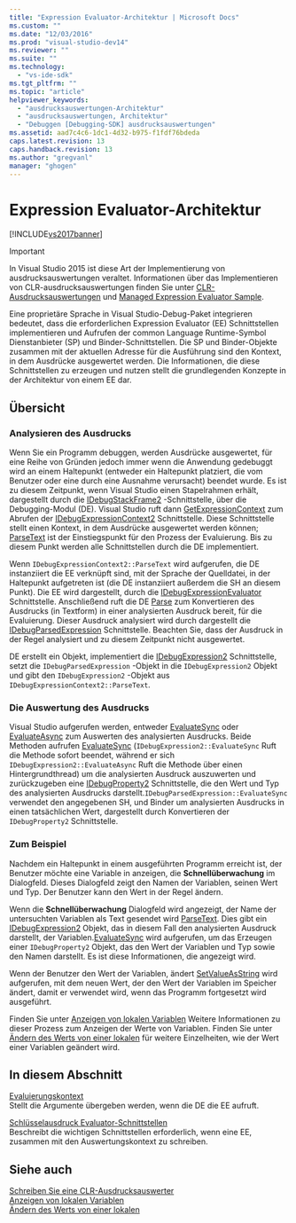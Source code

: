 ```yaml
---
title: "Expression Evaluator-Architektur | Microsoft Docs"
ms.custom: ""
ms.date: "12/03/2016"
ms.prod: "visual-studio-dev14"
ms.reviewer: ""
ms.suite: ""
ms.technology: 
  - "vs-ide-sdk"
ms.tgt_pltfrm: ""
ms.topic: "article"
helpviewer_keywords: 
  - "ausdrucksauswertungen-Architektur"
  - "ausdrucksauswertungen, Architektur"
  - "Debuggen [Debugging-SDK] ausdrucksauswertungen"
ms.assetid: aad7c4c6-1dc1-4d32-b975-f1fdf76bdeda
caps.latest.revision: 13
caps.handback.revision: 13
ms.author: "gregvanl"
manager: "ghogen"
---
```

# Expression Evaluator-Architektur
[!INCLUDE[vs2017banner](../../code-quality/includes/vs2017banner.md)]

> [!IMPORTANT]
>  In Visual Studio 2015 ist diese Art der Implementierung von ausdrucksauswertungen veraltet. Informationen über das Implementieren von CLR\-ausdrucksauswertungen finden Sie unter [CLR\-Ausdrucksauswertungen](https://github.com/Microsoft/ConcordExtensibilitySamples/wiki/CLR-Expression-Evaluators) und [Managed Expression Evaluator Sample](https://github.com/Microsoft/ConcordExtensibilitySamples/wiki/Managed-Expression-Evaluator-Sample).  
  
 Eine proprietäre Sprache in Visual Studio\-Debug\-Paket integrieren bedeutet, dass die erforderlichen Expression Evaluator \(EE\) Schnittstellen implementieren und Aufrufen der common Language Runtime\-Symbol Dienstanbieter \(SP\) und Binder\-Schnittstellen. Die SP und Binder\-Objekte zusammen mit der aktuellen Adresse für die Ausführung sind den Kontext, in dem Ausdrücke ausgewertet werden. Die Informationen, die diese Schnittstellen zu erzeugen und nutzen stellt die grundlegenden Konzepte in der Architektur von einem EE dar.  
  
## Übersicht  
  
### Analysieren des Ausdrucks  
 Wenn Sie ein Programm debuggen, werden Ausdrücke ausgewertet, für eine Reihe von Gründen jedoch immer wenn die Anwendung gedebuggt wird an einem Haltepunkt \(entweder ein Haltepunkt platziert, die vom Benutzer oder eine durch eine Ausnahme verursacht\) beendet wurde. Es ist zu diesem Zeitpunkt, wenn Visual Studio einen Stapelrahmen erhält, dargestellt durch die [IDebugStackFrame2](../../extensibility/debugger/reference/idebugstackframe2.md) \-Schnittstelle, über die Debugging\-Modul \(DE\). Visual Studio ruft dann [GetExpressionContext](../../extensibility/debugger/reference/idebugstackframe2-getexpressioncontext.md) zum Abrufen der [IDebugExpressionContext2](../../extensibility/debugger/reference/idebugexpressioncontext2.md) Schnittstelle. Diese Schnittstelle stellt einen Kontext, in dem Ausdrücke ausgewertet werden können; [ParseText](../../extensibility/debugger/reference/idebugexpressioncontext2-parsetext.md) ist der Einstiegspunkt für den Prozess der Evaluierung. Bis zu diesem Punkt werden alle Schnittstellen durch die DE implementiert.  
  
 Wenn `IDebugExpressionContext2::ParseText` wird aufgerufen, die DE instanziiert die EE verknüpft sind, mit der Sprache der Quelldatei, in der Haltepunkt aufgetreten ist \(die DE instanziiert außerdem die SH an diesem Punkt\). Die EE wird dargestellt, durch die [IDebugExpressionEvaluator](../../extensibility/debugger/reference/idebugexpressionevaluator.md) Schnittstelle. Anschließend ruft die DE [Parse](../../extensibility/debugger/reference/idebugexpressionevaluator-parse.md) zum Konvertieren des Ausdrucks \(in Textform\) in einer analysierten Ausdruck bereit, für die Evaluierung. Dieser Ausdruck analysiert wird durch dargestellt die [IDebugParsedExpression](../../extensibility/debugger/reference/idebugparsedexpression.md) Schnittstelle. Beachten Sie, dass der Ausdruck in der Regel analysiert und zu diesem Zeitpunkt nicht ausgewertet.  
  
 DE erstellt ein Objekt, implementiert die [IDebugExpression2](../../extensibility/debugger/reference/idebugexpression2.md) Schnittstelle, setzt die `IDebugParsedExpression` \-Objekt in die `IDebugExpression2` Objekt und gibt den `IDebugExpression2` \-Objekt aus `IDebugExpressionContext2::ParseText`.  
  
### Die Auswertung des Ausdrucks  
 Visual Studio aufgerufen werden, entweder [EvaluateSync](../../extensibility/debugger/reference/idebugexpression2-evaluatesync.md) oder [EvaluateAsync](../../extensibility/debugger/reference/idebugexpression2-evaluateasync.md) zum Auswerten des analysierten Ausdrucks. Beide Methoden aufrufen [EvaluateSync](../../extensibility/debugger/reference/idebugparsedexpression-evaluatesync.md) \(`IDebugExpression2::EvaluateSync` Ruft die Methode sofort beendet, während er sich `IDebugExpression2::EvaluateAsync` Ruft die Methode über einen Hintergrundthread\) um die analysierten Ausdruck auszuwerten und zurückzugeben eine [IDebugProperty2](../../extensibility/debugger/reference/idebugproperty2.md) Schnittstelle, die den Wert und Typ des analysierten Ausdrucks darstellt.`IDebugParsedExpression::EvaluateSync` verwendet den angegebenen SH, und Binder um analysierten Ausdrucks in einen tatsächlichen Wert, dargestellt durch Konvertieren der `IDebugProperty2` Schnittstelle.  
  
### Zum Beispiel  
 Nachdem ein Haltepunkt in einem ausgeführten Programm erreicht ist, der Benutzer möchte eine Variable in anzeigen, die **Schnellüberwachung** im Dialogfeld. Dieses Dialogfeld zeigt den Namen der Variablen, seinen Wert und Typ. Der Benutzer kann den Wert in der Regel ändern.  
  
 Wenn die **Schnellüberwachung** Dialogfeld wird angezeigt, der Name der untersuchten Variablen als Text gesendet wird [ParseText](../../extensibility/debugger/reference/idebugexpressioncontext2-parsetext.md). Dies gibt ein [IDebugExpression2](../../extensibility/debugger/reference/idebugexpression2.md) Objekt, das in diesem Fall den analysierten Ausdruck darstellt, der Variablen.[EvaluateSync](../../extensibility/debugger/reference/idebugexpression2-evaluatesync.md) wird aufgerufen, um das Erzeugen einer `IDebugProperty2` Objekt, das den Wert der Variablen und Typ sowie den Namen darstellt. Es ist diese Informationen, die angezeigt wird.  
  
 Wenn der Benutzer den Wert der Variablen, ändert [SetValueAsString](../../extensibility/debugger/reference/idebugproperty2-setvalueasstring.md) wird aufgerufen, mit dem neuen Wert, der den Wert der Variablen im Speicher ändert, damit er verwendet wird, wenn das Programm fortgesetzt wird ausgeführt.  
  
 Finden Sie unter [Anzeigen von lokalen Variablen](../../extensibility/debugger/displaying-locals.md) Weitere Informationen zu dieser Prozess zum Anzeigen der Werte von Variablen. Finden Sie unter [Ändern des Werts von einer lokalen](../../extensibility/debugger/changing-the-value-of-a-local.md) für weitere Einzelheiten, wie der Wert einer Variablen geändert wird.  
  
## In diesem Abschnitt  
 [Evaluierungskontext](../../extensibility/debugger/evaluation-context.md)  
 Stellt die Argumente übergeben werden, wenn die DE die EE aufruft.  
  
 [Schlüsselausdruck Evaluator\-Schnittstellen](../../extensibility/debugger/key-expression-evaluator-interfaces.md)  
 Beschreibt die wichtigen Schnittstellen erforderlich, wenn eine EE, zusammen mit den Auswertungskontext zu schreiben.  
  
## Siehe auch  
 [Schreiben Sie eine CLR\-Ausdrucksauswerter](../../extensibility/debugger/writing-a-common-language-runtime-expression-evaluator.md)   
 [Anzeigen von lokalen Variablen](../../extensibility/debugger/displaying-locals.md)   
 [Ändern des Werts von einer lokalen](../../extensibility/debugger/changing-the-value-of-a-local.md)